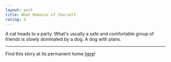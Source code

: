 ```yaml
---
layout: post
title: What Remains of Yourself
rating: X
---
```


A cat heads to a party. What's usually a safe and comfortable group of friends is slowly dominated by a dog. A dog with plans.

-----

Find this story at its permanent home [here](/fiction/what-remains-of-yourself)!
